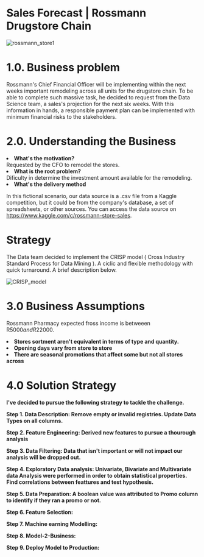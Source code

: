 # Sales Forecast | Rossmann Drugstore Chain

![rossmann_store1](https://user-images.githubusercontent.com/30410050/185254615-515bffcc-43d4-4831-a58d-ed1d895c1307.jpg)




# 1.0. Business problem

Rossmann's Chief Financial Officer will be implementing within the next weeks important remodeling across all units for the drugstore chain. 
To be able to complete such massive task, he decided to request from the Data Science team, a sales's projection for the next six weeks. With this information in hands, a responsible payment plan can be implemented with minimum financial risks to the stakeholders.  

# 2.0. Understanding the Business

<li><strong>What's the motivation?</strong></li> Requested by the CFO to remodel the stores.

<li><strong> What is the root problem?</strong></li> Dificulty in determine the investment amount available for the remodeling.

<li><strong>What's the delivery method</strong></li> 
 
In this fictional scenario, our data source is a .csv file from a Kaggle competition, but it could be from the company's database, a set of spreadsheets, or other sources. You can access the data source on https://www.kaggle.com/c/rossmann-store-sales.

# Strategy

The Data team decided to implement the CRISP model ( Cross Industry Standard Process for Data Mining ). A ciclic and flexible methodology with quick turnaround.
A brief description below.


![CRISP_model](https://user-images.githubusercontent.com/30410050/185259805-bfa281c7-430a-4ec4-a50e-040f5563aa6d.png)

# 3.0 Business Assumptions

Rossmann Pharmacy expected fross income is betweeen R$5000 and R$22000. 

<li><strong>Stores sortment aren't equivalent in terms of type and quantity.</strong></li> 
<li><strong>Opening days vary from store to store</li> 
<li><strong>There are seasonal promotions that affect some but not all stores across</li> 


# 4.0 Solution Strategy

I've decided to pursue the following strategy to tackle the challenge.
 
 <strong>Step 1. Data Description: </strong>Remove empty or invalid registries. Update Data Types on all columns.

 <strong>Step 2. Feature Engineering: </strong> Derived new features to pursue a thourough analysis

 <strong>Step 3. Data Filtering: </strong> Data that isn't important or will not impact our analysis will be dropped out. 

 <strong>Step 4. Exploratory Data analysis: </strong> Univariate, Bivariate and Multivariate data Analysis were performed in order to obtain statistical properties. Find correlations between feattures and test hypothesis. 
 
 <strong>Step 5. Data Preparation: </strong> A boolean value was attributed to Promo column to identify if they ran a promo or not. 
 
 <strong>Step 6. Feature Selection: </strong>
 
 <strong>Step 7. Machine earning Modelling: </strong>
 
 <strong>Step 8. Model-2-Business: </strong>
 
 <strong>Step 9. Deploy Model to Production: </strong>
